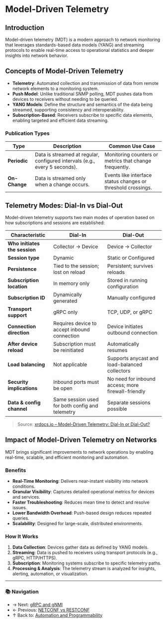 # Model-Driven Telemetry

## Introduction
Model-driven telemetry (MDT) is a modern approach to network monitoring that leverages standards-based data models (YANG) and streaming protocols to enable real-time access to operational statistics and deeper insights into network behavior.

## Concepts of Model-Driven Telemetry

- **Telemetry**: Automated collection and transmission of data from remote network elements to a monitoring system.
- **Push Model**: Unlike traditional SNMP polling, MDT pushes data from devices to receivers without needing to be queried.
- **YANG Models**: Define the structure and semantics of the data being streamed, supporting consistency and interoperability.
- **Subscription-Based**: Receivers subscribe to specific data elements, enabling targeted and efficient data streaming.

### Publication Types

| Type          | Description                                                                | Common Use Case                                              |
| ------------- | -------------------------------------------------------------------------- | ------------------------------------------------------------ |
| **Periodic**  | Data is streamed at regular, configured intervals (e.g., every 5 seconds). | Monitoring counters or metrics that change frequently.       |
| **On-Change** | Data is streamed only when a change occurs.                                | Events like interface status changes or threshold crossings. |

## Telemetry Modes: Dial-In vs Dial-Out

Model-driven telemetry supports two main modes of operation based on how subscriptions and sessions are established:

| Characteristic                     | **Dial-In**                                                   | **Dial-Out**                                                 |
| --------------------------------- | ------------------------------------------------------------- | ------------------------------------------------------------- |
| **Who initiates the session**     | Collector → Device                                             | Device → Collector                                            |
| **Session type**                  | Dynamic                                                        | Static or Configured                                          |
| **Persistence**                   | Tied to the session; lost on reload                            | Persistent; survives reloads                                  |
| **Subscription location**         | In memory only                                                 | Stored in running configuration                               |
| **Subscription ID**               | Dynamically generated                                          | Manually configured                                           |
| **Transport support**             | gRPC only                                                      | TCP, UDP, or gRPC                                             |
| **Connection direction**          | Requires device to accept inbound connection                   | Device initiates outbound connection                          |
| **After device reload**           | Subscription must be reinitiated                               | Automatically resumes                                         |
| **Load balancing**                | Not applicable                                                 | Supports anycast and load-balanced collectors                 |
| **Security implications**         | Inbound ports must be open                                     | No need for inbound access; more firewall-friendly            |
| **Data & config channel**         | Same session used for both config and telemetry                | Separate sessions possible                                    |

> Source: [xrdocs.io – Model-Driven Telemetry: Dial-In or Dial-Out?](https://xrdocs.io/telemetry/blogs/2017-01-20-model-driven-telemetry-dial-in-or-dial-out/)

## Impact of Model-Driven Telemetry on Networks

MDT brings significant improvements to network operations by enabling real-time, scalable, and efficient monitoring and automation.

### Benefits

- **Real-Time Monitoring**: Delivers near-instant visibility into network conditions.
- **Granular Visibility**: Captures detailed operational metrics for devices and services.
- **Faster Troubleshooting**: Reduces mean time to detect and resolve issues.
- **Lower Bandwidth Overhead**: Push-based design reduces repeated queries.
- **Scalability**: Designed for large-scale, distributed environments.

### How It Works

1. **Data Collection**: Devices gather data as defined by YANG models.
2. **Streaming**: Data is pushed to receivers using transport protocols (e.g., gRPC, HTTP/HTTPS).
3. **Subscription**: Monitoring systems subscribe to specific telemetry paths.
4. **Processing & Analysis**: The telemetry stream is analyzed for insights, alerting, automation, or visualization.

---

### 📚 Navigation
- → Next: [gRPC and gNMI](./grpc-gnmi.md)  
- ← Previous: [NETCONF vs RESTCONF](./netconf-vs-restconf.md)  
- ↑ Back to: [Automation and Programmability](./readme.md)
